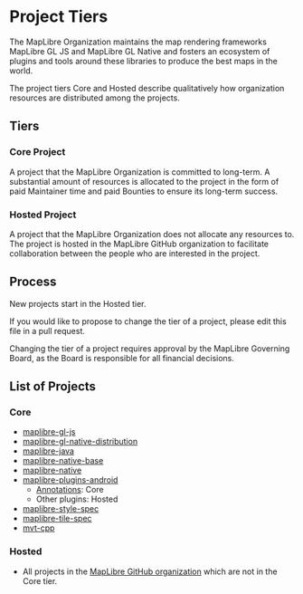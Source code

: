 # Project Tiers

The MapLibre Organization maintains the map rendering frameworks MapLibre GL JS and MapLibre GL Native and fosters an ecosystem of plugins and tools around these libraries to produce the best maps in the world.

The project tiers Core and Hosted describe qualitatively how organization resources are distributed among the projects.

## Tiers

### Core Project

A project that the MapLibre Organization is committed to long-term. A substantial amount of resources is allocated to the project in the form of paid Maintainer time and paid Bounties to ensure its long-term success.

### Hosted Project

A project that the MapLibre Organization does not allocate any resources to. The project is hosted in the MapLibre GitHub organization to facilitate collaboration between the people who are interested in the project.

## Process

New projects start in the Hosted tier.

If you would like to propose to change the tier of a project, please edit this file in a pull request.

Changing the tier of a project requires approval by the MapLibre Governing Board, as the Board is responsible for all financial decisions.

## List of Projects

### Core

* [maplibre-gl-js](https://github.com/maplibre/maplibre-gl-js)
* [maplibre-gl-native-distribution](https://github.com/maplibre/maplibre-gl-native-distribution)
* [maplibre-java](https://github.com/maplibre/maplibre-java)
* [maplibre-native-base](https://github.com/maplibre/maplibre-native-base)
* [maplibre-native](https://github.com/maplibre/maplibre-native)
* [maplibre-plugins-android](https://github.com/maplibre/maplibre-plugins-android)
  * [Annotations](https://github.com/maplibre/maplibre-plugins-android/tree/main/plugin-annotation): Core
  * Other plugins: Hosted
* [maplibre-style-spec](https://github.com/maplibre/maplibre-style-spec)
* [maplibre-tile-spec](https://github.com/maplibre/maplibre-tile-spec)
* [mvt-cpp](https://github.com/maplibre/mvt-cpp)

### Hosted

* All projects in the [MapLibre GitHub organization](https://github.com/maplibre/) which are not in the Core tier.
